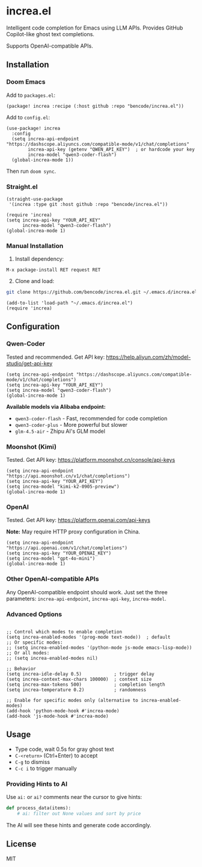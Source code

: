 # increa.el

Intelligent code completion for Emacs using LLM APIs. Provides GitHub Copilot-like ghost text completions.

Supports OpenAI-compatible APIs.

## Installation

### Doom Emacs

Add to `packages.el`:

```elisp
(package! increa :recipe (:host github :repo "bencode/increa.el"))
```

Add to `config.el`:

```elisp
(use-package! increa
  :config
  (setq increa-api-endpoint "https://dashscope.aliyuncs.com/compatible-mode/v1/chat/completions"
        increa-api-key (getenv "QWEN_API_KEY")  ; or hardcode your key
        increa-model "qwen3-coder-flash")
  (global-increa-mode 1))
```

Then run `doom sync`.

### Straight.el

```elisp
(straight-use-package
 '(increa :type git :host github :repo "bencode/increa.el"))

(require 'increa)
(setq increa-api-key "YOUR_API_KEY"
      increa-model "qwen3-coder-flash")
(global-increa-mode 1)
```

### Manual Installation

1. Install dependency:

```elisp
M-x package-install RET request RET
```

2. Clone and load:

```bash
git clone https://github.com/bencode/increa.el.git ~/.emacs.d/increa.el
```

```elisp
(add-to-list 'load-path "~/.emacs.d/increa.el")
(require 'increa)
```

## Configuration

### Qwen-Coder

Tested and recommended. Get API key: https://help.aliyun.com/zh/model-studio/get-api-key

```elisp
(setq increa-api-endpoint "https://dashscope.aliyuncs.com/compatible-mode/v1/chat/completions")
(setq increa-api-key "YOUR_API_KEY")
(setq increa-model "qwen3-coder-flash")
(global-increa-mode 1)
```

**Available models via Alibaba endpoint:**
- `qwen3-coder-flash` - Fast, recommended for code completion
- `qwen3-coder-plus` - More powerful but slower
- `glm-4.5-air` - Zhipu AI's GLM model

### Moonshot (Kimi)

Tested. Get API key: https://platform.moonshot.cn/console/api-keys

```elisp
(setq increa-api-endpoint "https://api.moonshot.cn/v1/chat/completions")
(setq increa-api-key "YOUR_API_KEY")
(setq increa-model "kimi-k2-0905-preview")
(global-increa-mode 1)
```

### OpenAI

Tested. Get API key: https://platform.openai.com/api-keys

**Note:** May require HTTP proxy configuration in China.

```elisp
(setq increa-api-endpoint "https://api.openai.com/v1/chat/completions")
(setq increa-api-key "YOUR_OPENAI_KEY")
(setq increa-model "gpt-4o-mini")
(global-increa-mode 1)
```

### Other OpenAI-compatible APIs

Any OpenAI-compatible endpoint should work. Just set the three parameters: `increa-api-endpoint`, `increa-api-key`, `increa-model`.

### Advanced Options

```elisp

;; Control which modes to enable completion
(setq increa-enabled-modes '(prog-mode text-mode))  ; default
;; Or specific modes:
;; (setq increa-enabled-modes '(python-mode js-mode emacs-lisp-mode))
;; Or all modes:
;; (setq increa-enabled-modes nil)

;; Behavior
(setq increa-idle-delay 0.5)            ; trigger delay
(setq increa-context-max-chars 100000)  ; context size
(setq increa-max-tokens 500)            ; completion length
(setq increa-temperature 0.2)           ; randomness

;; Enable for specific modes only (alternative to increa-enabled-modes)
(add-hook 'python-mode-hook #'increa-mode)
(add-hook 'js-mode-hook #'increa-mode)
```

## Usage

- Type code, wait 0.5s for gray ghost text
- `C-<return>` (Ctrl+Enter) to accept
- `C-g` to dismiss
- `C-c i` to trigger manually

### Providing Hints to AI

Use `ai:` or `ai?` comments near the cursor to give hints:

```python
def process_data(items):
    # ai: filter out None values and sort by price
```

The AI will see these hints and generate code accordingly.

## License

MIT
